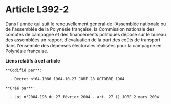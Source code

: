 # Article L392-2

Dans l'année qui suit le renouvellement général de l'Assemblée nationale ou de l'assemblée de la Polynésie française, la
Commission nationale des comptes de campagne et des financements politiques dépose sur le bureau des assemblées un rapport
d'évaluation de la part des coûts de transport dans l'ensemble des dépenses électorales réalisées pour la campagne en
Polynésie française.

**Liens relatifs à cet article**

	**Codifié par**:

	  - Décret n°64-1086 1964-10-27 JORF 28 OCTOBRE 1964

	**Créé par**:

	  - Loi n°2004-193 du 27 février 2004 - art. 27 () JORF 2 mars 2004
